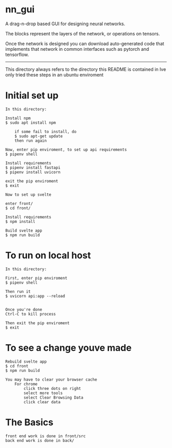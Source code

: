 # nn_gui

A drag-n-drop based GUI for designing neural networks.

The blocks represent the layers of the network, or operations on tensors.

Once the network is designed you can download auto-generated code that implements that network in common interfaces such as pytorch and tensorflow.


----------------------------------------
This directory always refers to the directory this README is contained in
Ive only tried these steps in an ubuntu enviroment

# Initial set up
    In this directory:

    Install npm
    $ sudo apt install npm

        if some fail to install, do
        $ sudo apt-get update
        then run again
    
    Now, enter pip enviroment, to set up api requirements
    $ pipenv shell 

    Install requirements
    $ pipenv install fastapi
    $ pipenv install uvicorn

    exit the pip enviroment
    $ exit

    Now to set up svelte

    enter front/
    $ cd front/

    Install requirements
    $ npm install

    Build svelte app
    $ npm run build


# To run on local host
    In this directory:
    
    First, enter pip enviroment
    $ pipenv shell 

    Then run it
    $ uvicorn api:app --reload


    Once you're done
    Ctrl-C to kill process

    Then exit the pip enviroment
    $ exit

# To see a change youve made
    
    Rebuild svelte app
    $ cd front
    $ npm run build

    You may have to clear your browser cache
        For chrome
            click three dots on right
            select more tools
            select Clear Browsing Data
            click clear data


# The Basics

    front end work is done in front/src
    back end work is done in back/